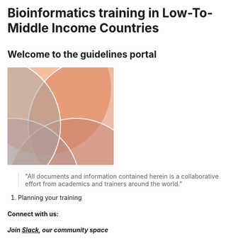 # Bioinformatics training in Low-To-Middle Income Countries

## Welcome to the guidelines portal

![](images/guidelines.png)

> "All documents and information contained herein is a collaborative effort from academics and trainers around the world."  


1. Planning your training




#### Connect with us:

##### Join [Slack](https://bioinfolmics.slack.com/), our community space <a id="welcome-to-slack"></a>
